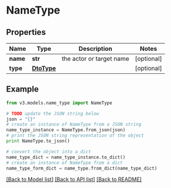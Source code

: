 # NameType


## Properties
Name | Type | Description | Notes
------------ | ------------- | ------------- | -------------
**name** | **str** | the actor or target name | [optional] 
**type** | [**DtoType**](DtoType.md) |  | [optional] 

## Example

```python
from v3.models.name_type import NameType

# TODO update the JSON string below
json = "{}"
# create an instance of NameType from a JSON string
name_type_instance = NameType.from_json(json)
# print the JSON string representation of the object
print NameType.to_json()

# convert the object into a dict
name_type_dict = name_type_instance.to_dict()
# create an instance of NameType from a dict
name_type_form_dict = name_type.from_dict(name_type_dict)
```
[[Back to Model list]](../README.md#documentation-for-models) [[Back to API list]](../README.md#documentation-for-api-endpoints) [[Back to README]](../README.md)


